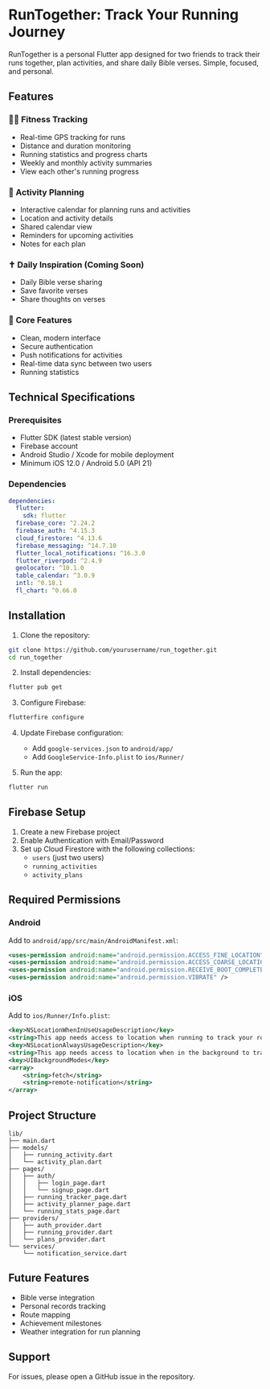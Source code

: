 # RunTogether: Track Your Running Journey

RunTogether is a personal Flutter app designed for two friends to track their runs together, plan activities, and share daily Bible verses. Simple, focused, and personal.

## Features

### 🏃‍♂️ Fitness Tracking
- Real-time GPS tracking for runs
- Distance and duration monitoring
- Running statistics and progress charts
- Weekly and monthly activity summaries
- View each other's running progress

### 📅 Activity Planning
- Interactive calendar for planning runs and activities
- Location and activity details
- Shared calendar view
- Reminders for upcoming activities
- Notes for each plan

### ✝️ Daily Inspiration (Coming Soon)
- Daily Bible verse sharing
- Save favorite verses
- Share thoughts on verses

### 📱 Core Features
- Clean, modern interface
- Secure authentication
- Push notifications for activities
- Real-time data sync between two users
- Running statistics

## Technical Specifications

### Prerequisites
- Flutter SDK (latest stable version)
- Firebase account
- Android Studio / Xcode for mobile deployment
- Minimum iOS 12.0 / Android 5.0 (API 21)

### Dependencies
```yaml
dependencies:
  flutter:
    sdk: flutter
  firebase_core: ^2.24.2
  firebase_auth: ^4.15.3
  cloud_firestore: ^4.13.6
  firebase_messaging: ^14.7.10
  flutter_local_notifications: ^16.3.0
  flutter_riverpod: ^2.4.9
  geolocator: ^10.1.0
  table_calendar: ^3.0.9
  intl: ^0.18.1
  fl_chart: ^0.66.0
```

## Installation

1. Clone the repository:
```bash
git clone https://github.com/yourusername/run_together.git
cd run_together
```

2. Install dependencies:
```bash
flutter pub get
```

3. Configure Firebase:
```bash
flutterfire configure
```

4. Update Firebase configuration:
    - Add `google-services.json` to `android/app/`
    - Add `GoogleService-Info.plist` to `ios/Runner/`

5. Run the app:
```bash
flutter run
```

## Firebase Setup

1. Create a new Firebase project
2. Enable Authentication with Email/Password
3. Set up Cloud Firestore with the following collections:
    - `users` (just two users)
    - `running_activities`
    - `activity_plans`

## Required Permissions

### Android
Add to `android/app/src/main/AndroidManifest.xml`:
```xml
<uses-permission android:name="android.permission.ACCESS_FINE_LOCATION" />
<uses-permission android:name="android.permission.ACCESS_COARSE_LOCATION" />
<uses-permission android:name="android.permission.RECEIVE_BOOT_COMPLETED"/>
<uses-permission android:name="android.permission.VIBRATE" />
```

### iOS
Add to `ios/Runner/Info.plist`:
```xml
<key>NSLocationWhenInUseUsageDescription</key>
<string>This app needs access to location when running to track your route.</string>
<key>NSLocationAlwaysUsageDescription</key>
<string>This app needs access to location when in the background to track your route.</string>
<key>UIBackgroundModes</key>
<array>
    <string>fetch</string>
    <string>remote-notification</string>
</array>
```

## Project Structure
```
lib/
├── main.dart
├── models/
│   ├── running_activity.dart
│   └── activity_plan.dart
├── pages/
│   ├── auth/
│   │   ├── login_page.dart
│   │   └── signup_page.dart
│   ├── running_tracker_page.dart
│   ├── activity_planner_page.dart
│   └── running_stats_page.dart
├── providers/
│   ├── auth_provider.dart
│   ├── running_provider.dart
│   └── plans_provider.dart
└── services/
    └── notification_service.dart
```

## Future Features
- Bible verse integration
- Personal records tracking
- Route mapping
- Achievement milestones
- Weather integration for run planning

## Support
For issues, please open a GitHub issue in the repository.
